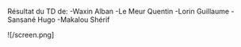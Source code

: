 Résultat du TD de: 
-Waxin Alban
-Le Meur Quentin
-Lorin Guillaume
-Sansané Hugo
-Makalou Shérif

![/screen.png]

